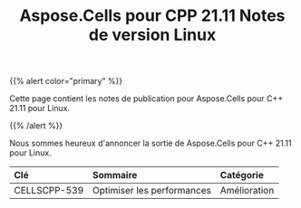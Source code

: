 ﻿---
title: Aspose.Cells pour CPP 21.11 Notes de version Linux
type: docs
weight: 6
url: /fr/cpp/aspose-cells-for-cpp-21-11-release-notes-linux/
---
{{% alert color="primary" %}} 

Cette page contient les notes de publication pour Aspose.Cells pour C++ 21.11 pour Linux.

{{% /alert %}} 

Nous sommes heureux d'annoncer la sortie de Aspose.Cells pour C++ 21.11 pour Linux.

|**Clé**|**Sommaire**|**Catégorie**|
|:- |:- |:- |
|CELLSCPP-539| Optimiser les performances|Amélioration|
